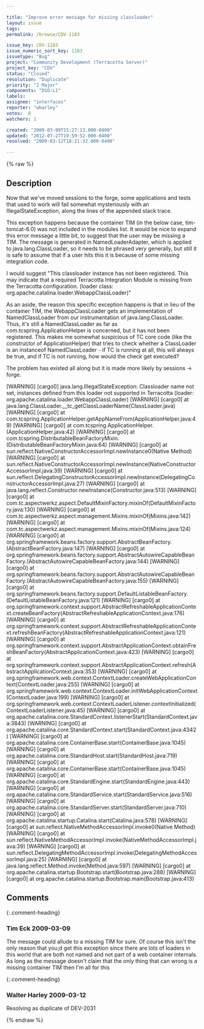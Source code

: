 ```yaml
---

title: "Improve error message for missing classloader"
layout: issue
tags: 
permalink: /browse/CDV-1183

issue_key: CDV-1183
issue_numeric_sort_key: 1183
issuetype: "Bug"
project: "Community Development (Terracotta Server)"
project_key: "CDV"
status: "Closed"
resolution: "Duplicate"
priority: "2 Major"
components: "DSO:L1"
labels: 
assignee: "interfaces"
reporter: "wharley"
votes:  0
watchers: 1

created: "2009-03-09T15:27:13.000-0400"
updated: "2012-07-27T19:59:52.000-0400"
resolved: "2009-03-12T18:21:32.000-0400"

---
```




{% raw %}



## Description

<div markdown="1" class="description">

Now that we've moved sessions to the forge, some applications and tests that used to work will fail somewhat mysteriously with an IllegalStateException, along the lines of the appended stack trace.

This exception happens because the container TIM (in the below case, tim-tomcat-6.0) was not included in the modules list.  It would be nice to expand this error message a little bit, to suggest that the user may be missing a TIM.  The message is generated in NamedLoaderAdapter, which is applied to java.lang.ClassLoader, so it needs to be phrased very generally, but still it is safe to assume that if a user hits this it is because of some missing integration code.

I would suggest "This classloader instance has not been registered. This may indicate that a required Terracotta Integration Module is missing from the Terracotta configuration.  (loader class: org.apache.catalina.loader.WebappClassLoader)"

As an aside, the reason this specific exception happens is that in lieu of the container TIM, the WebappClassLoader gets an implementation of NamedClassLoader from our instrumentation of java.lang.ClassLoader.  Thus, it's still a NamedClassLoader as far as com.tcspring.ApplicationHelper is concerned, but it has not been registered.  This makes me somewhat suspicious of TC core code (like the constructor of ApplicationHelper) that tries to check whether a ClassLoader is an instanceof NamedClassLoader - if TC is running at all, this will always be true, and if TC is not running, how would the check get executed?

The problem has existed all along but it is made more likely by sessions -> forge.

[WARNING] [cargo0] java.lang.IllegalStateException: Classloader name not set, instances defined from this loader not supported in Terracotta (loader: org.apache.catalina.loader.WebappClassLoader)
[WARNING] [cargo0] 	at java.lang.ClassLoader.\_\_tc\_getClassLoaderName(ClassLoader.java)
[WARNING] [cargo0] 	at com.tcspring.ApplicationHelper.getAppNameFrom(ApplicationHelper.java:49)
[WARNING] [cargo0] 	at com.tcspring.ApplicationHelper.<init>(ApplicationHelper.java:42)
[WARNING] [cargo0] 	at com.tcspring.DistributableBeanFactoryMixin.<init>(DistributableBeanFactoryMixin.java:64)
[WARNING] [cargo0] 	at sun.reflect.NativeConstructorAccessorImpl.newInstance0(Native Method)
[WARNING] [cargo0] 	at sun.reflect.NativeConstructorAccessorImpl.newInstance(NativeConstructorAccessorImpl.java:39)
[WARNING] [cargo0] 	at sun.reflect.DelegatingConstructorAccessorImpl.newInstance(DelegatingConstructorAccessorImpl.java:27)
[WARNING] [cargo0] 	at java.lang.reflect.Constructor.newInstance(Constructor.java:513)
[WARNING] [cargo0] 	at com.tc.aspectwerkz.aspect.DefaultMixinFactory.mixinOf(DefaultMixinFactory.java:130)
[WARNING] [cargo0] 	at com.tc.aspectwerkz.aspect.management.Mixins.mixinOf(Mixins.java:142)
[WARNING] [cargo0] 	at com.tc.aspectwerkz.aspect.management.Mixins.mixinOf(Mixins.java:124)
[WARNING] [cargo0] 	at org.springframework.beans.factory.support.AbstractBeanFactory.<init>(AbstractBeanFactory.java:147)
[WARNING] [cargo0] 	at org.springframework.beans.factory.support.AbstractAutowireCapableBeanFactory.<init>(AbstractAutowireCapableBeanFactory.java:144)
[WARNING] [cargo0] 	at org.springframework.beans.factory.support.AbstractAutowireCapableBeanFactory.<init>(AbstractAutowireCapableBeanFactory.java:155)
[WARNING] [cargo0] 	at org.springframework.beans.factory.support.DefaultListableBeanFactory.<init>(DefaultListableBeanFactory.java:121)
[WARNING] [cargo0] 	at org.springframework.context.support.AbstractRefreshableApplicationContext.createBeanFactory(AbstractRefreshableApplicationContext.java:176)
[WARNING] [cargo0] 	at org.springframework.context.support.AbstractRefreshableApplicationContext.refreshBeanFactory(AbstractRefreshableApplicationContext.java:121)
[WARNING] [cargo0] 	at org.springframework.context.support.AbstractApplicationContext.obtainFreshBeanFactory(AbstractApplicationContext.java:423)
[WARNING] [cargo0] 	at org.springframework.context.support.AbstractApplicationContext.refresh(AbstractApplicationContext.java:353)
[WARNING] [cargo0] 	at org.springframework.web.context.ContextLoader.createWebApplicationContext(ContextLoader.java:255)
[WARNING] [cargo0] 	at org.springframework.web.context.ContextLoader.initWebApplicationContext(ContextLoader.java:199)
[WARNING] [cargo0] 	at org.springframework.web.context.ContextLoaderListener.contextInitialized(ContextLoaderListener.java:45)
[WARNING] [cargo0] 	at org.apache.catalina.core.StandardContext.listenerStart(StandardContext.java:3843)
[WARNING] [cargo0] 	at org.apache.catalina.core.StandardContext.start(StandardContext.java:4342)
[WARNING] [cargo0] 	at org.apache.catalina.core.ContainerBase.start(ContainerBase.java:1045)
[WARNING] [cargo0] 	at org.apache.catalina.core.StandardHost.start(StandardHost.java:719)
[WARNING] [cargo0] 	at org.apache.catalina.core.ContainerBase.start(ContainerBase.java:1045)
[WARNING] [cargo0] 	at org.apache.catalina.core.StandardEngine.start(StandardEngine.java:443)
[WARNING] [cargo0] 	at org.apache.catalina.core.StandardService.start(StandardService.java:516)
[WARNING] [cargo0] 	at org.apache.catalina.core.StandardServer.start(StandardServer.java:710)
[WARNING] [cargo0] 	at org.apache.catalina.startup.Catalina.start(Catalina.java:578)
[WARNING] [cargo0] 	at sun.reflect.NativeMethodAccessorImpl.invoke0(Native Method)
[WARNING] [cargo0] 	at sun.reflect.NativeMethodAccessorImpl.invoke(NativeMethodAccessorImpl.java:39)
[WARNING] [cargo0] 	at sun.reflect.DelegatingMethodAccessorImpl.invoke(DelegatingMethodAccessorImpl.java:25)
[WARNING] [cargo0] 	at java.lang.reflect.Method.invoke(Method.java:597)
[WARNING] [cargo0] 	at org.apache.catalina.startup.Bootstrap.start(Bootstrap.java:288)
[WARNING] [cargo0] 	at org.apache.catalina.startup.Bootstrap.main(Bootstrap.java:413)


</div>

## Comments


{:.comment-heading}
### **Tim Eck** <span class="date">2009-03-09</span>

<div markdown="1" class="comment">

The message could allude to a missing TIM for sure. Of course this isn't the only reason that you;d get this exception since there are lots of loaders in this world that are both not named and not part of a web container internals. As long as the message doesn't claim that the only thing that can wrong is a missing container TIM then I'm all for this

</div>


{:.comment-heading}
### **Walter Harley** <span class="date">2009-03-12</span>

<div markdown="1" class="comment">

Resolving as duplicate of DEV-2031

</div>



{% endraw %}
